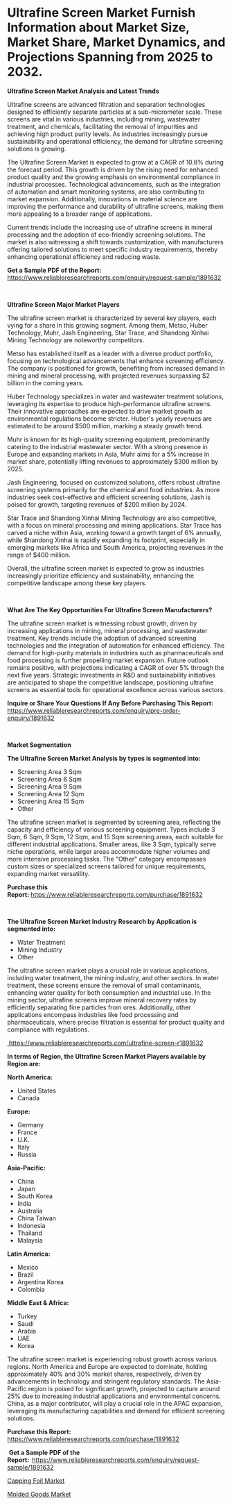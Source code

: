 <p><h1>Ultrafine Screen Market Furnish Information about Market Size, Market Share, Market Dynamics, and Projections Spanning from 2025 to 2032.</h1></p><p><strong>Ultrafine Screen Market Analysis and Latest Trends</strong></p>
<p><p>Ultrafine screens are advanced filtration and separation technologies designed to efficiently separate particles at a sub-micrometer scale. These screens are vital in various industries, including mining, wastewater treatment, and chemicals, facilitating the removal of impurities and achieving high product purity levels. As industries increasingly pursue sustainability and operational efficiency, the demand for ultrafine screening solutions is growing.</p><p>The Ultrafine Screen Market is expected to grow at a CAGR of 10.8% during the forecast period. This growth is driven by the rising need for enhanced product quality and the growing emphasis on environmental compliance in industrial processes. Technological advancements, such as the integration of automation and smart monitoring systems, are also contributing to market expansion. Additionally, innovations in material science are improving the performance and durability of ultrafine screens, making them more appealing to a broader range of applications.</p><p>Current trends include the increasing use of ultrafine screens in mineral processing and the adoption of eco-friendly screening solutions. The market is also witnessing a shift towards customization, with manufacturers offering tailored solutions to meet specific industry requirements, thereby enhancing operational efficiency and reducing waste.</p></p>
<p><strong>Get a Sample PDF of the Report:&nbsp;</strong> <a href="https://www.reliableresearchreports.com/enquiry/request-sample/1891632?utm_campaign=48&utm_medium=2&utm_source=Github&utm_content=ia&utm_term=14012025&utm_id=ultrafine-screen">https://www.reliableresearchreports.com/enquiry/request-sample/1891632</a></p>
<p>&nbsp;</p>
<p><strong>Ultrafine Screen Major Market Players</strong></p>
<p><p>The ultrafine screen market is characterized by several key players, each vying for a share in this growing segment. Among them, Metso, Huber Technology, Muhr, Jash Engineering, Star Trace, and Shandong Xinhai Mining Technology are noteworthy competitors.</p><p>Metso has established itself as a leader with a diverse product portfolio, focusing on technological advancements that enhance screening efficiency. The company is positioned for growth, benefiting from increased demand in mining and mineral processing, with projected revenues surpassing $2 billion in the coming years.</p><p>Huber Technology specializes in water and wastewater treatment solutions, leveraging its expertise to produce high-performance ultrafine screens. Their innovative approaches are expected to drive market growth as environmental regulations become stricter. Huber's yearly revenues are estimated to be around $500 million, marking a steady growth trend.</p><p>Muhr is known for its high-quality screening equipment, predominantly catering to the industrial wastewater sector. With a strong presence in Europe and expanding markets in Asia, Muhr aims for a 5% increase in market share, potentially lifting revenues to approximately $300 million by 2025.</p><p>Jash Engineering, focused on customized solutions, offers robust ultrafine screening systems primarily for the chemical and food industries. As more industries seek cost-effective and efficient screening solutions, Jash is poised for growth, targeting revenues of $200 million by 2024.</p><p>Star Trace and Shandong Xinhai Mining Technology are also competitive, with a focus on mineral processing and mining applications. Star Trace has carved a niche within Asia, working toward a growth target of 6% annually, while Shandong Xinhai is rapidly expanding its footprint, especially in emerging markets like Africa and South America, projecting revenues in the range of $400 million.</p><p>Overall, the ultrafine screen market is expected to grow as industries increasingly prioritize efficiency and sustainability, enhancing the competitive landscape among these key players.</p></p>
<p>&nbsp;</p>
<p><strong>What Are The Key Opportunities For Ultrafine Screen Manufacturers?</strong></p>
<p><p>The ultrafine screen market is witnessing robust growth, driven by increasing applications in mining, mineral processing, and wastewater treatment. Key trends include the adoption of advanced screening technologies and the integration of automation for enhanced efficiency. The demand for high-purity materials in industries such as pharmaceuticals and food processing is further propelling market expansion. Future outlook remains positive, with projections indicating a CAGR of over 5% through the next five years. Strategic investments in R&D and sustainability initiatives are anticipated to shape the competitive landscape, positioning ultrafine screens as essential tools for operational excellence across various sectors.</p></p>
<p><strong>Inquire or Share Your Questions If Any Before Purchasing This Report:</strong> <a href="https://www.reliableresearchreports.com/enquiry/pre-order-enquiry/1891632?utm_campaign=48&utm_medium=2&utm_source=Github&utm_content=ia&utm_term=14012025&utm_id=ultrafine-screen">https://www.reliableresearchreports.com/enquiry/pre-order-enquiry/1891632</a></p>
<p>&nbsp;</p>
<p><strong>Market Segmentation</strong></p>
<p><strong>The Ultrafine Screen Market Analysis by types is segmented into:</strong></p>
<p><ul><li>Screening Area 3 Sqm</li><li>Screening Area 6 Sqm</li><li>Screening Area 9 Sqm</li><li>Screening Area 12 Sqm</li><li>Screening Area 15 Sqm</li><li>Other</li></ul></p>
<p><p>The ultrafine screen market is segmented by screening area, reflecting the capacity and efficiency of various screening equipment. Types include 3 Sqm, 6 Sqm, 9 Sqm, 12 Sqm, and 15 Sqm screening areas, each suitable for different industrial applications. Smaller areas, like 3 Sqm, typically serve niche operations, while larger areas accommodate higher volumes and more intensive processing tasks. The "Other" category encompasses custom sizes or specialized screens tailored for unique requirements, expanding market versatility.</p></p>
<p><strong>Purchase this Report:&nbsp;</strong><a href="https://www.reliableresearchreports.com/purchase/1891632?utm_campaign=48&utm_medium=2&utm_source=Github&utm_content=ia&utm_term=14012025&utm_id=ultrafine-screen">https://www.reliableresearchreports.com/purchase/1891632</a></p>
<p>&nbsp;</p>
<p><strong>The Ultrafine Screen Market Industry Research by Application is segmented into:</strong></p>
<p><ul><li>Water Treatment</li><li>Mining Industry</li><li>Other</li></ul></p>
<p><p>The ultrafine screen market plays a crucial role in various applications, including water treatment, the mining industry, and other sectors. In water treatment, these screens ensure the removal of small contaminants, enhancing water quality for both consumption and industrial use. In the mining sector, ultrafine screens improve mineral recovery rates by efficiently separating fine particles from ores. Additionally, other applications encompass industries like food processing and pharmaceuticals, where precise filtration is essential for product quality and compliance with regulations.</p></p>
<p><a href="https://www.reliableresearchreports.com/ultrafine-screen-r1891632?utm_campaign=48&utm_medium=2&utm_source=Github&utm_content=ia&utm_term=14012025&utm_id=ultrafine-screen">&nbsp;https://www.reliableresearchreports.com/ultrafine-screen-r1891632</a></p>
<p><strong>In terms of Region, the Ultrafine Screen Market Players available by Region are:</strong></p>
<p>
    <p> <strong> North America: </strong>
        <ul>
            <li>United States</li>
            <li>Canada</li>
        </ul>
        </p> 
    <p> <strong> Europe: </strong>
        <ul>
            <li>Germany</li>
            <li>France</li>
            <li>U.K.</li>
            <li>Italy</li>
            <li>Russia</li>
        </ul>
        </p> 
    <p> <strong> Asia-Pacific: </strong>
        <ul>
            <li>China</li>
            <li>Japan</li>
            <li>South Korea</li>
            <li>India</li>
            <li>Australia</li>
            <li>China Taiwan</li>
            <li>Indonesia</li>
            <li>Thailand</li>
            <li>Malaysia</li>
        </ul>
        </p> 
    <p> <strong> Latin America: </strong>
        <ul>
            <li>Mexico</li>
            <li>Brazil</li>
            <li>Argentina Korea</li>
            <li>Colombia</li>
        </ul>
        </p> 
    <p> <strong> Middle East & Africa: </strong>
        <ul>
            <li>Turkey</li>
            <li>Saudi</li>
            <li>Arabia</li>
            <li>UAE</li>
            <li>Korea</li>
        </ul>
    </p>
    </p>
<p><p>The ultrafine screen market is experiencing robust growth across various regions. North America and Europe are expected to dominate, holding approximately 40% and 30% market shares, respectively, driven by advancements in technology and stringent regulatory standards. The Asia-Pacific region is poised for significant growth, projected to capture around 25% due to increasing industrial applications and environmental concerns. China, as a major contributor, will play a crucial role in the APAC expansion, leveraging its manufacturing capabilities and demand for efficient screening solutions.</p></p>
<p><strong>Purchase this Report: </strong><a href="https://www.reliableresearchreports.com/purchase/1891632?utm_campaign=48&utm_medium=2&utm_source=Github&utm_content=ia&utm_term=14012025&utm_id=ultrafine-screen">https://www.reliableresearchreports.com/purchase/1891632</a></p>
<p>&nbsp;<strong>Get a Sample PDF of the Report:&nbsp;&nbsp;</strong><a href="https://www.reliableresearchreports.com/enquiry/request-sample/1891632?utm_campaign=48&utm_medium=2&utm_source=Github&utm_content=ia&utm_term=14012025&utm_id=ultrafine-screen">https://www.reliableresearchreports.com/enquiry/request-sample/1891632</a></p>
<p><strong></strong></p>
<p><p><a href="https://github.com/tamiaknaub6/Market-Research-Report-List-1/blob/main/capping-foil-market.md?utm_campaign=48&utm_medium=2&utm_source=Github&utm_content=ia&utm_term=14012025&utm_id=ultrafine-screen">Capping Foil Market</a></p><p><a href="https://github.com/mathastilley812967/Market-Research-Report-List-1/blob/main/molded-goods-market.md?utm_campaign=48&utm_medium=2&utm_source=Github&utm_content=ia&utm_term=14012025&utm_id=ultrafine-screen">Molded Goods Market</a></p></p>